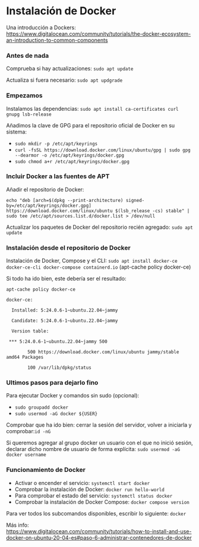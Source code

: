 <h1 dir="auto">Instalación de Docker</h1>

<p dir="auto">Una introducción a Dockers:<br>
<a href="https://www.digitalocean.com/community/tutorials/the-docker-ecosystem-an-introduction-to-common-components">https://www.digitalocean.com/community/tutorials/the-docker-ecosystem-an-introduction-to-common-components</a></p>

<h3 dir="auto">Antes de nada</h3>
<p>Comprueba si hay actualizaciones: <code>sudo apt update</code></p>
<p>Actualiza si fuera necesario: <code>sudo apt updgrade</code></p>

<h3 dir="auto">Empezamos</h3>
<p>Instalamos las dependencias: <code>sudo apt install ca-certificates curl gnupg lsb-release</code></p>
<p>Añadimos la clave de GPG para el repositorio oficial de Docker en su sistema: </p>
<ul dir="auto">
<li><code>sudo mkdir -p /etc/apt/keyrings</code></li>
<li><code>curl -fsSL https://download.docker.com/linux/ubuntu/gpg | sudo gpg --dearmor -o /etc/apt/keyrings/docker.gpg</code></li>
<li><code>sudo chmod a+r /etc/apt/keyrings/docker.gpg</code></li></ul>

<h3 dir="auto">Incluir Docker a las fuentes de APT</h3>
<p>Añadir el repositorio de Docker: </p>
<p><code>echo "deb [arch=$(dpkg --print-architecture) signed-by=/etc/apt/keyrings/docker.gpg] https://download.docker.com/linux/ubuntu $(lsb_release -cs) stable" | sudo tee /etc/apt/sources.list.d/docker.list > /dev/null</code></p>
<p>Actualizar los paquetes de Docker del repositorio recién agregado: <code>sudo apt update</code></p>

<h3 dir="auto">Instalación desde el repositorio de Docker </h3>
<p>Instalación de Docker, Compose y el CLI: <code>sudo apt install docker-ce docker-ce-cli docker-compose containerd.io</code> 
(apt-cache policy docker-ce) </p>
<p>Si todo ha ido bien, este debería ser el resultado:</p>
<p><code>apt-cache policy docker-ce<br>
docker-ce:<br>
  Installed: 5:24.0.6-1~ubuntu.22.04~jammy<br>
  Candidate: 5:24.0.6-1~ubuntu.22.04~jammy<br>
  Version table:<br>
 *** 5:24.0.6-1~ubuntu.22.04~jammy 500<br>
        500 https://download.docker.com/linux/ubuntu jammy/stable amd64 Packages<br>
        100 /var/lib/dpkg/status</code></p>

<h3 dir="auto">Ultimos pasos para dejarlo fino</h3>
<p>Para ejecutar Docker y comandos sin sudo (opcional):</p>
<ul dir="auto">
<li><code>sudo groupadd docker</code></li>
<li><code>sudo usermod -aG docker ${USER}</code></li></ul>

<p>Comprobar que ha ido bien: cerrar la sesión del servidor, volver a iniciarla y comprobar:<code>id -nG</code></p>
<p>Si queremos agregar al grupo docker un usuario con el que no inició sesión, declarar dicho nombre de usuario de forma explícita: <code>sudo usermod -aG docker username</code></p>

<h3 dir="auto">Funcionamiento de Docker</h3>
<ul dir="auto">
<li>Activar o encender el servicio: <code>systemctl start docker</code></li>
<li>Comprobar la instalación de Docker: <code>docker run hello-world</code></li>
<li>Para comprobar el estado del servicio: <code>systemctl status docker</code></li>
<li>Comprobar la instalación de Docker Compose: <code>docker compose version</code></li></ul>
<p>Para ver todos los subcomandos disponibles, escribir lo siguiente: <code>docker</code></p>

<p>Más info:<BR>
<a href=https://www.digitalocean.com/community/tutorials/how-to-install-and-use-docker-on-ubuntu-20-04-es#paso-6-administrar-contenedores-de-docker>https://www.digitalocean.com/community/tutorials/how-to-install-and-use-docker-on-ubuntu-20-04-es#paso-6-administrar-contenedores-de-docker</a></p>
